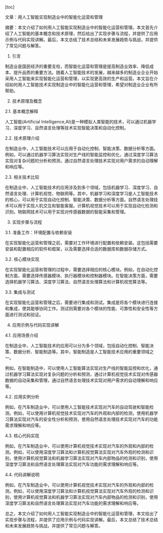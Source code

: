 
[toc]                    
                
                
文章：用人工智能实现制造业中的智能化运营和管理

摘要：本文介绍了如何用人工智能实现制造业中的智能化运营和管理。本文首先介绍了人工智能的基本概念和技术原理，然后给出了实现步骤与流程，并提供了应用示例与代码实现讲解。最后，本文总结了技术总结和未来发展趋势与挑战，并提供了常见问题与解答。

1. 引言

制造业是国民经济的重要支柱，而智能化运营和管理是提高制造业效率、降低成本、提升品质的重要方法。随着人工智能技术的发展，越来越多的制造业企业开始采用人工智能来实现智能化运营和管理，以实现更高效的生产和运营。本文旨在介绍如何用人工智能技术实现制造业中的智能化运营和管理，希望对制造业企业有所帮助。

2. 技术原理及概念

2.1. 基本概念解释

人工智能(Artificial Intelligence,AI)是一种模拟人类智能的技术，可以通过机器学习、深度学习、自然语言处理等技术实现智能决策和自动化控制。

2.2. 技术原理介绍

在制造业中，人工智能技术可以应用于自动化控制、智能决策、数据分析等方面。例如，可以通过机器学习算法实现对生产线的智能监控和优化，通过深度学习算法实现对复杂问题的分析和预测，通过自然语言处理技术实现对用户需求的自动理解和响应等。

2.3. 相关技术比较

在制造业中，人工智能技术的应用涉及到多个领域，包括机器学习、深度学习、自然语言处理、计算机视觉、物联网等。其中，机器学习和深度学习是人工智能技术的核心，可以用于实现自动化控制、智能决策、数据分析等方面。自然语言处理技术可以用于实现人机交互和智能客服。计算机视觉技术可以用于实现自动化检测和识别。物联网技术可以用于实现对传感器数据的智能采集和管理。

3. 实现步骤与流程

3.1. 准备工作：环境配置与依赖安装

在实现智能化运营和管理之前，需要对工作环境进行配置和依赖安装。这包括需要安装和配置相应的软件和框架，以及需要选择合适的数据库和数据存储方式。

3.2. 核心模块实现

在实现智能化运营和管理的过程中，需要选择相应的核心模块。例如，在自动化控制方面，需要选择传感器模块、执行器模块和控制器模块。在智能决策方面，需要选择机器学习算法、深度学习算法、自然语言处理算法和计算机视觉算法等。

3.3. 集成与测试

在实现智能化运营和管理之后，需要进行集成和测试。集成是将各个模块进行连接和集成，使其能够协同工作。测试则需要对各个模块的性能、可靠性和安全性等方面进行测试和验证。

4. 应用示例与代码实现讲解

4.1. 应用场景介绍

在制造业中，人工智能技术的应用可以分为多个领域，包括自动化控制、智能决策、数据分析、智能制造等。其中，智能制造是人工智能技术应用的重要领域之一。

例如，在智能制造中，可以使用人工智能算法实现对生产线的智能监控和优化，通过机器学习算法实现对复杂问题的分析和预测，通过计算机视觉技术实现对传感器数据的自动采集和管理，通过自然语言处理技术实现对用户需求的自动理解和响应等。

4.2. 应用实例分析

例如，在汽车制造业中，可以使用人工智能技术实现对汽车的自动驾驶和智能检测。例如，可以使用计算机视觉技术实现对汽车的外观和内部的检测，使用机器学习算法实现对汽车的安全性分析和预测，使用自然语言处理技术实现对汽车的功能需求理解和响应等。

4.3. 核心代码实现

例如，在汽车制造业中，可以使用计算机视觉技术实现对汽车的外观和内部的检测。例如，可以使用深度学习算法和计算机视觉算法实现对汽车外观的检测和识别，使用计算机视觉算法和机器学习算法实现对汽车内部物品的检测和识别，使用深度学习算法和自然语言处理算法实现对汽车功能的需求理解和响应等。

4.4. 代码讲解说明

例如，在汽车制造业中，可以使用计算机视觉技术实现对汽车的外观和内部的检测。例如，可以使用深度学习算法和计算机视觉算法实现对汽车外观的检测和识别，使用计算机视觉算法和机器学习算法实现对汽车内部物品的检测和识别，使用深度学习算法和自然语言处理算法实现对汽车功能的需求理解和响应等。

总之，本文介绍了如何用人工智能实现制造业中的智能化运营和管理，本文给出了实现步骤与流程，并提供了应用示例与代码实现讲解。最后，本文总结了技术总结和未来发展趋势与挑战，并提供了常见问题与解答。


